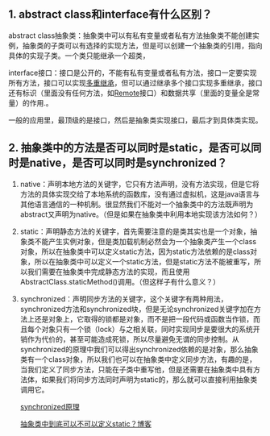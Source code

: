 ## 1. abstract class和interface有什么区别？

abstract class抽象类：抽象类中可以有私有变量或者私有方法抽象类不能创建实例，抽象类的子类可以有选择的实现方法，但是可以创建一个抽象类的引用，指向具体的实现子类。一个类只能继承一个超类，

interface接口：接口是公开的，不能有私有变量或者私有方法，接口一定要实现所有方法，接口可以实现[多重继承](http://www.so.com/s?q=%E5%A4%9A%E9%87%8D%E7%BB%A7%E6%89%BF&ie=utf-8&src=wenda_link)，但可以通过继承多个接口实现多重继承，接口还有标识（里面没有任何方法，如[Remote](http://www.so.com/s?q=Remote&ie=utf-8&src=wenda_link)接口）和数据共享（里面的变量全是常量）的作用.。

一般的应用里，最顶级的是接口，然后是抽象类实现接口，最后才到具体类实现。

## 2. 抽象类中的方法是否可以同时是static，是否可以同时是native，是否可以同时是synchronized？

1. native：声明本地方法的关键字，它只有方法声明，没有方法实现，但是它将方法的具体实现交给了本地系统的函数库，没有通过虚拟机，这是java语言与其他语言通信的一种机制。很显然我们不能对一个抽象类中的方法既声明为abstract又声明为native。（但是如果在抽象类中利用本地实现该方法如何？）

2. static：声明静态方法的关键字，首先需要注意的是类其实也是一个对象，抽象类不能产生实例对象，但是类加载机制必然会为一个抽象类产生一个class对象，所以在抽象类中可以定义static方法，因为static方法依赖的是class对象，所以在抽象类中可以定义一个static方法，但是static方法不能被重写，所以我们需要在抽象类中完成静态方法的实现，而且使用AbstractClass.staticMethod\(\)调用。（但这样子有什么意义？）

3. synchronized：声明同步方法的关键字，这个关键字有两种用法，synchronized方法和synchronized块，但是无论synchronized关键字加在方法上还是对象上，它取得的锁都是对象，而不是把一段代码或函数当作锁，而且每个对象只有一个锁（lock）与之相关联，同时实现同步是要很大的系统开销作为代价的，甚至可能造成死锁，所以尽量避免无谓的同步控制。从synchronized的原理中我们可以得出synchronized依赖的是对象，那么抽象类有一个class对象，所以我们也可以在抽象类中定义同步方法，有趣的是，当我们定义了同步方法，只能在子类中重写他，但是还需要在抽象类中具有方法体，如果我们将同步方法同时声明为static的，那么就可以直接利用抽象类调用它。

   [synchronized原理](http://www.cnblogs.com/paddix/p/5367116.html)

   [抽象类中到底可以不可以定义static？博客](http://blog.csdn.net/zq602316498/article/details/39431265)




